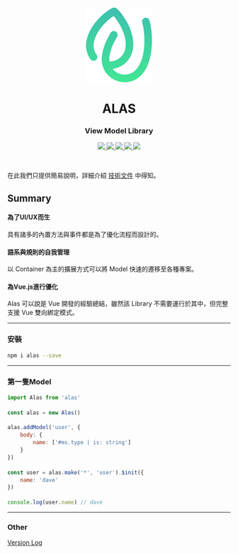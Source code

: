 <br>

<p align="center"><img style="max-width: 300px" src="./logo.png"></p>

<h1 align="center">ALAS</h1>
<h3 align="center">View Model Library</h3>

<p align="center">
    <a href="https://www.npmjs.com/package/alas">
        <img src="https://img.shields.io/npm/v/alas.svg">
    </a>
    <a href='https://github.com/KHC-ZhiHao/Alas/actions'>
        <img src='https://github.com/KHC-ZhiHao/Alas/actions/workflows/build-stage.yml/badge.svg'/>
    </a>
    <a href="https://coveralls.io/github/KHC-ZhiHao/Alas?branch=master">
        <img src="https://coveralls.io/repos/github/KHC-ZhiHao/Alas/badge.svg?branch=master" style="max-width:100%;">
    </a>
    <a href="https://standardjs.com/">
        <img src="https://img.shields.io/badge/code_style-standard-brightgreen.svg" style="max-width:100%;">
    </a>
    <a href="https://github.com/KHC-ZhiHao/Alas">
        <img src="https://img.shields.io/github/stars/KHC-ZhiHao/Alas.svg?style=social">
    </a>
    <br>
</p>

<br>

在此我們只提供簡易說明，詳細介紹 [技術文件](https://khc-zhihao.github.io/Alas/) 中得知。

## Summary

#### 為了UI/UX而生

具有諸多的內置方法與事件都是為了優化流程而設計的。

#### 語系與規則的自我管理

以 Container 為主的擴展方式可以將 Model 快速的遷移至各種專案。

#### 為Vue.js進行優化

Alas 可以說是 Vue 開發的經驗總結，雖然該 Library 不需要運行於其中，但完整支援 Vue 雙向綁定模式。

---

### 安裝

```bash
npm i alas --save
```

---

### 第一隻Model

```js
import Alas from 'alas'

const alas = new Alas()

alas.addModel('user', {
    body: {
        name: ['#ms.type | is: string']
    }
})

const user = alas.make('*', 'user').$init({
    name: 'dave'
})

console.log(user.name) // dave
```

---

### Other

[Version Log](https://github.com/KHC-ZhiHao/Alas/blob/master/version.md)
